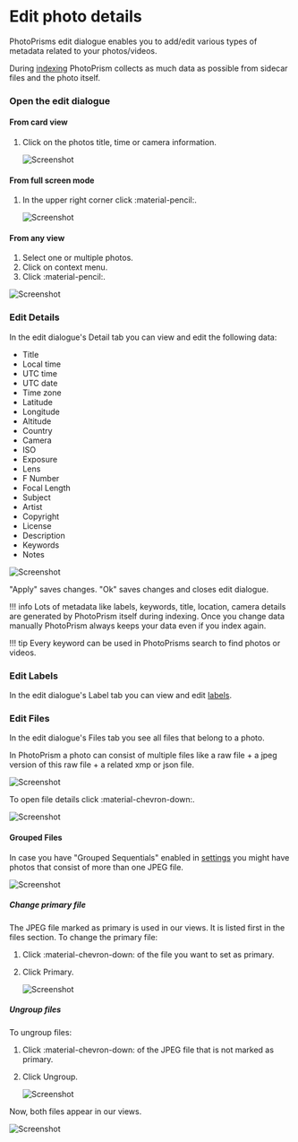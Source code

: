 # Edit photo details #
PhotoPrisms edit dialogue enables you to add/edit various types of metadata related to your photos/videos.

During [indexing](../index.md) PhotoPrism collects as much data as possible from sidecar files and the photo itself.

### Open the edit dialogue ###

#### From card view ####

1. Click on the photos title, time or camera information.

    ![Screenshot](img/edit-open-1.png)

#### From full screen mode ####

1. In the upper right corner click :material-pencil:.

    ![Screenshot](img/edit-open-2.png)

#### From any view ####

1. Select one or multiple photos.
2. Click on context menu.
3. Click :material-pencil:.

![Screenshot](img/edit-open-3.png)

### Edit Details ###
In the edit dialogue's Detail tab you can view and edit the following data:

* Title
* Local time
* UTC time
* UTC date
* Time zone
* Latitude
* Longitude
* Altitude
* Country
* Camera
* ISO
* Exposure
* Lens
* F Number
* Focal Length
* Subject
* Artist
* Copyright
* License
* Description
* Keywords
* Notes

![Screenshot](img/edit-details.png)

"Apply" saves changes. "Ok" saves changes and closes edit dialogue.

!!! info
    Lots of metadata like labels, keywords, title, location, camera details are generated by PhotoPrism itself during indexing. 
    Once you change data manually PhotoPrism always keeps your data even if you index again.
    
!!! tip
    Every keyword can be used in PhotoPrisms search to find photos or videos.
    
### Edit Labels ###
In the edit dialogue's Label tab you can view and edit [labels](labels.md).

### Edit Files ###
In the edit dialogue's Files tab you see all files that belong to a photo.

In PhotoPrism a photo can consist of multiple files like a raw file + a jpeg version of this raw file + a related xmp or json file.

![Screenshot](img/files-1.png)

To open file details click :material-chevron-down:.

![Screenshot](img/group-2.png)

#### Grouped Files ####

In case you have "Grouped Sequentials" enabled in [settings](../settings/ui.md) you might have photos that consist of more than one JPEG file.

![Screenshot](img/group-1.png)

##### Change primary file #####
The JPEG file marked as primary is used in our views. It is listed first in the files section.
To change the primary file:

1. Click :material-chevron-down: of the file you want to set as primary.
        
2. Click Primary.

      ![Screenshot](img/group-3.png) 

##### Ungroup files #####
To ungroup files:

1. Click :material-chevron-down: of the JPEG file that is not marked as primary.
        
2. Click Ungroup.

      ![Screenshot](img/group-3.png)

Now, both files appear in our views.

![Screenshot](img/group-4.png)
